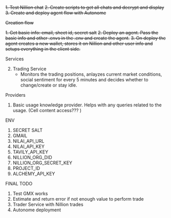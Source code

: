 ~~1. Test Nillion chat~~ 
~~2. Create scripts to get all chats and decrypt and display~~
~~3. Create and deploy agent flow with Autonome~~

~~Creation flow~~

~~1. Get basic info: email, sheet id, secret salt~~
~~2. Deploy an agent. Pass the basic info and other .envs in the .env and create the agent.~~
~~3. On deploy the agent creates a new wallet, stores it on Nillion and other user info and setups everything in the client side.~~

Services

2. Trading Service
    - Monitors the trading positions, anlayzes current market conditions, social sentiment for every 5 minutes and decides whether to change/create or stay idle.


Providers

1. Basic usage knowledge provider. Helps with any queries related to the usage. (Cell content access??? )

ENV

1. SECRET SALT
2. GMAIL
3. NILAI_API_URL
4. NILAI_API_KEY
5. TAVILY_API_KEY
6. NILLION_ORG_DID
7. NILLION_ORG_SECRET_KEY
8. PROJECT_ID
9. ALCHEMY_API_KEY


FINAL TODO

1. Test GMX works
2. Estimate and return error if not enough value to perform trade
3. Trader Service with Nillion trades
4. Autonome deployment


